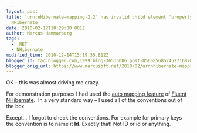 ```yaml
---
layout: post
title: ‘urn:nHibernate-mapping-2.2' has invalid child element 'property' and Fluent
  NHibernate
date: 2010-02-12T10:29:00.001Z
author: Marcus Hammarberg
tags:
  - .NET
  - NHibernate
modified_time: 2010-12-14T15:19:35.812Z
blogger_id: tag:blogger.com,1999:blog-36533086.post-8565856852452716878
blogger_orig_url: https://www.marcusoft.net/2010/02/urnnhibernate-mapping-22-has-invalid.html
---
```


OK – this was almost driving me crazy.

For demonstration purposes I had used the <a href="http://wiki.fluentnhibernate.org/Auto_mapping" target="_blank">auto mapping feature</a> of <a href="http://wiki.fluentnhibernate.org/" target="_blank">Fluent NHibernate</a>.  In a very standard way – I used all of the conventions out of the box.

Except… I forgot to check the conventions. For example for primary keys the convention is to name it **Id**. Exactly that! Not ID or id or anything.
